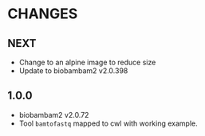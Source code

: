 # CHANGES

## NEXT

* Change to an alpine image to reduce size
* Update to biobambam2 v2.0.398

## 1.0.0

* biobambam2 v2.0.72
* Tool `bamtofastq` mapped to cwl with working example.
